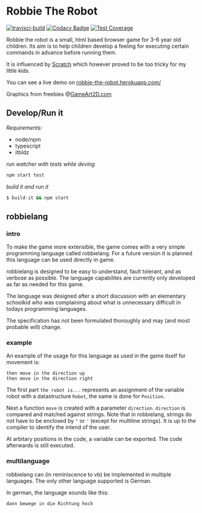 # Robbie The Robot

[![travisci-build](https://api.travis-ci.org/MatthiasKainer/robbie-the-robot.svg?branch=master)](https://travis-ci.org/MatthiasKainer/robbie-the-robot) [![Codacy Badge](https://api.codacy.com/project/badge/Grade/3c0a3e5e57fc404f88ce2ffd04428865)](https://www.codacy.com/app/MatthiasKainer/robbie-the-robot?utm_source=github.com&amp;utm_medium=referral&amp;utm_content=MatthiasKainer/robbie-the-robot&amp;utm_campaign=Badge_Grade) [![Test Coverage](https://api.codeclimate.com/v1/badges/fe23b000b25d90946da8/test_coverage)](https://codeclimate.com/github/MatthiasKainer/robbie-the-robot/test_coverage)

Robbie the robot is a small, html based browser game for 3-6 year old children. Its aim is to help children develop a feeling for executing certain commands in advance before running them. 

It is influenced by [Scratch](https://scratch.mit.edu/) which however proved to be too tricky for my little kids.

You can see a live demo on [robbie-the-robot.herokuapp.com/](https://robbie-the-robot.herokuapp.com/)

Graphics from freebies @[GameArt2D.com](http://www.gameart2d.com/)

## Develop/Run it

_Requirements:_

* node/npm
* typescript
* itbldz

_run watcher with tests while deving_

```sh
npm start test
```

_build it and run it_

```sh
$ build-it && npm start
```

## robbielang

### intro

To make the game more extensible, the game comes with a very simple programming language called robbielang. For a future version it is planned this language can be used directly in game. 

robbielang is designed to be easy to understand, fault tolerant, and as verbose as possible. The language capabilites are currently only developed as far as needed for this game. 

The language was designed after a short discussion with an elementary schoolkid who was complaining about what is unnecessary difficult in todays programming languages. 

The specification has not been formulated thoroughly and may (and most probable will) change. 

### example

An example of the usage for this language as used in the game itself for movement is:

```robbielang
then move in the direction up
then move in the direction right
```

The first part `the robot is...` represents an assignment of the variable robot with a datastructure `Robot`, the same is done for `Position`.

Next a function `move` is created with a parameter `direction`. `direction` is compared and matched against strings. Note that in robbielang, strings do not have to be enclosed by `"` or `'` (except for multiline strings). It is up to the compiler to identify the intend of the user.

At arbitary positions in the code, a variable can be exported. The code afterwards is still executed. 

### multilanguage

robbielang can (in reminiscence to vb) be implemented in multiple languages. The only other language supported is German.

In german, the language sounds like this:

```robbielang
dann bewege in die Richtung hoch
```
